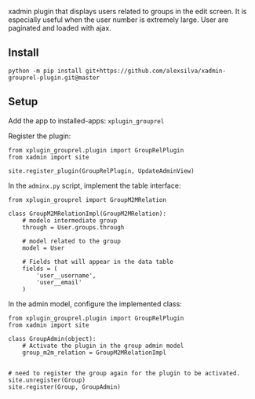 xadmin plugin that displays users related to groups in the edit screen. 
It is especially useful when the user number is extremely large. 
User are paginated and loaded with ajax.

Install
-
`python -m pip install git+https://github.com/alexsilva/xadmin-grouprel-plugin.git@master`

Setup
-

Add the app to installed-apps: `xplugin_grouprel`

Register the plugin:
```
from xplugin_grouprel.plugin import GroupRelPlugin
from xadmin import site

site.register_plugin(GroupRelPlugin, UpdateAdminView)
```

In the `adminx.py` script, implement the table interface:
```
from xplugin_grouprel import GroupM2MRelation

class GroupM2MRelationImpl(GroupM2MRelation):
    # modelo intermediate group
    through = User.groups.through
    
    # model related to the group
    model = User
    
    # Fields that will appear in the data table
    fields = (
        'user__username',
        'user__email'
    )
```

In the admin model, configure the implemented class:
```
from xplugin_grouprel.plugin import GroupRelPlugin
from xadmin import site

class GroupAdmin(object):
    # Activate the plugin in the group admin model
    group_m2m_relation = GroupM2MRelationImpl
    

# need to register the group again for the plugin to be activated.
site.unregister(Group)
site.register(Group, GroupAdmin)
```
